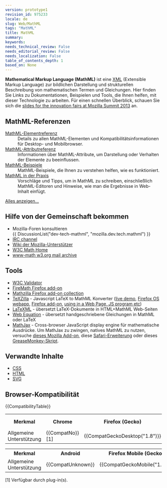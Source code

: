 ```yaml
---
version: prototype1
revision_id: 975233
locale: de
slug: Web/MathML
tags: "MathML"
title: MathML
summary: 
keywords: 
needs_technical_review: False
needs_editorial_review: False
needs_localization: False
table_of_contents_depth: 1
based_on: None
---
```

<p><strong>Mathematical Markup Language (MathML)</strong> ist eine&nbsp;<a href="/de/docs/XML" title="/en-US/docs/XML">XML</a> (Extensible Markup Language) zur bildlichen Darstellung und strukturellen Beschreibung von mathematischen Termen und Gleichungen. Hier finden Sie Links zu Dokumentationen, Beispielen und Tools, die Ihnen helfen, mit dieser Technologie zu arbeiten. Für einen schnellen Überblick, schauen Sie sich die <a href="http://fred-wang.github.io/MozSummitMathML/index.html">slides for the innovation fairs at Mozilla Summit 2013</a> an.</p>

<div class="row topicpage-table">
<div class="section">
<h2 id="MathML-Referenzen">MathML-Referenzen</h2>

<dl>
 <dt><a href="/de/docs/Web/MathML/Element" title="/en-US/docs/Web/MathML/Element">MathML-Elementreferenz</a></dt>
 <dd>Details zu allen MathML-Elementen und Kompatibilitätsinformationen für Desktop- und Mobilbrowser.</dd>
 <dt><a href="/de/docs/Web/MathML/Attribute" title="/en-US/docs/Web/MathML/Attribute">MathML-Attributreferenz</a></dt>
 <dd>Informationen über MathML-Attribute, um Darstellung oder Verhalten der Elemente zu beeinflussen.</dd>
 <dt><a href="/de/docs/Web/MathML/Beispiele" title="/en-US/docs/Web/MathML/Examples">MathML-Beispiele</a></dt>
 <dd>MathML-Beispiele, die Ihnen zu verstehen helfen, wie es funktioniert.</dd>
 <dt><a href="/de/docs/Web/MathML/Authoring">MathML in der Praxis</a></dt>
 <dd>Vorschläge und Tipps, um in MathML zu schreiben, einschließlich MathML-Editoren und Hinweise, wie man die Ergebnisse in Web-Inhalt einfügt.</dd>
</dl>

<p><a href="/de/docs/tag/MathML" title="/en-US/docs/tag/CSS">Alles anzeigen...</a></p>
</div>

<div class="section">
<h2 id="Hilfe_von_der_Gemeinschaft_bekommen">Hilfe von der Gemeinschaft bekommen</h2>

<ul>
 <li>Mozilla-Foren konsultieren<br />
  {{ DiscussionList("dev-tech-mathml", "mozilla.dev.tech.mathml") }}</li>
 <li><a class="link-irc" href="irc://irc.mozilla.org/%23mathml" rel="external" target="_blank" title="irc://irc.mozilla.org/%23mathml">IRC channel</a></li>
 <li><a class="link-https" href="https://wiki.mozilla.org/MathML:Home_Page">Wiki der Mozilla-Unterstützer</a></li>
 <li><a href="http://www.w3.org/Math/" title="http://www.w3.org/Math/">W3C Math Home</a></li>
 <li><a href="http://lists.w3.org/Archives/Public/www-math/" title="http://lists.w3.org/Archives/Public/www-math/">www-math w3.org mail archive</a></li>
</ul>

<h2 id="Tools">Tools</h2>

<ul>
 <li><a class="external" href="http://validator.w3.org">W3C Validator</a></li>
 <li><a class="link-https" href="https://addons.mozilla.org/de/firefox/addon/8969/">FireMath Firefox add-on</a></li>
 <li><a href="https://addons.mozilla.org/firefox/collections/fred_wang/mathzilla/" title="https://addons.mozilla.org/firefox/collections/fred_wang/mathzilla/">Mathzilla Firefox add-on collection</a></li>
 <li><a href="https://github.com/fred-wang/TeXZilla">TeXZilla</a> - Javascript LaTeX to MathML Konverter (<a href="http://fred-wang.github.io/TeXZilla/">live demo</a>, <a href="http://r-gaia-cs.github.io/TeXZilla-webapp/">Firefox OS webapp</a>, <a href="https://addons.mozilla.org/en-US/firefox/addon/texzilla/">Firefox add-on</a>, <a href="https://github.com/fred-wang/TeXZilla/wiki/Using-TeXZilla">using in a Web Page, JS program etc</a>)</li>
 <li><a href="http://dlmf.nist.gov/LaTeXML/" title="http://dlmf.nist.gov/LaTeXML/">LaTeXML</a> - übersetzt LaTeX-Dokumente in HTML+MathML Web-Seiten</li>
 <li><a href="http://webdemo.visionobjects.com/home.html#equation" title="http://webdemo.visionobjects.com/equation.html">Web Equation</a> - übersetzt handgeschriebene Gleichungen in MathML oder LaTeX</li>
 <li><a href="http://www.mathjax.org/" title="http://www.mathjax.org/">MathJax</a> - Cross-browser JavaScript display engine für mathematische Ausdrücke. Um MathJax zu zwingen, natives MathML zu nutzen, versuche <a href="https://addons.mozilla.org/en-US/firefox/addon/mathjax-native-mathml/">dieses Mozilla Add-on</a>, diese <a href="http://fred-wang.github.io/mathjax-native-mathml-safari/mathjax-native-mathml.safariextz">Safari-Erweiterung</a> oder dieses <a href="https://openuserjs.org/scripts/fred.wang/MathJax_Native_MathML/">GreaseMonkey-Skript</a>.</li>
</ul>

<h2 id="Verwandte_Inhalte">Verwandte Inhalte</h2>

<ul>
 <li><a href="/de/docs/Web/CSS" title="/en-US/docs/Web/CSS">CSS</a></li>
 <li><a href="/de/docs/Web/HTML" title="/en-US/docs/Web/HTML">HTML</a></li>
 <li><a href="/de/docs/Web/SVG" title="/en-US/docs/Web/SVG">SVG</a></li>
</ul>
</div>
</div>

<h2 id="Browser-Kompatibilität">Browser-Kompatibilität</h2>

<p>{{CompatibilityTable}}</p>

<div id="compat-desktop">
<table class="compat-table">
 <tbody>
  <tr>
   <th>Merkmal</th>
   <th>Chrome</th>
   <th>Firefox (Gecko)</th>
   <th>Internet Explorer</th>
   <th>Opera</th>
   <th>Safari</th>
  </tr>
  <tr>
   <td>Allgemeine Unterstützung</td>
   <td>{{CompatNo}} [1]</td>
   <td>{{CompatGeckoDesktop("1.8")}}</td>
   <td>{{CompatNo}} [1]</td>
   <td>{{CompatUnknown}}</td>
   <td>{{CompatUnknown}}</td>
  </tr>
 </tbody>
</table>
</div>

<div id="compat-mobile">
<table class="compat-table">
 <tbody>
  <tr>
   <th>Merkmal</th>
   <th>Android</th>
   <th>Firefox Mobile (Gecko)</th>
   <th>IE Mobile</th>
   <th>Opera Mobile</th>
   <th>Safari Mobile</th>
  </tr>
  <tr>
   <td>Allgemeine Unterstützung</td>
   <td>{{CompatUnknown}}</td>
   <td>{{CompatGeckoMobile("1.8")}}</td>
   <td>{{CompatUnknown}}</td>
   <td>{{CompatUnknown}}</td>
   <td>{{CompatUnknown}}</td>
  </tr>
 </tbody>
</table>
</div>

<p>[1] Verfügbar durch plug-in(s).</p>

